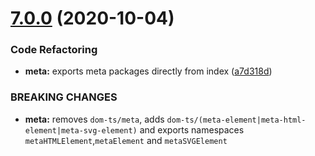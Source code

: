 # [7.0.0](https://github.com/waynevanson/dom-ts/compare/v6.0.0...v7.0.0) (2020-10-04)


### Code Refactoring

* **meta:** exports meta packages directly from index ([a7d318d](https://github.com/waynevanson/dom-ts/commit/a7d318d7eecbaf3fd98d625a0198aaf22a0dd6e2))


### BREAKING CHANGES

* **meta:** removes `dom-ts/meta`, adds
`dom-ts/(meta-element|meta-html-element|meta-svg-element)` and exports namespaces
`metaHTMLElement`,`metaElement` and `metaSVGElement`
